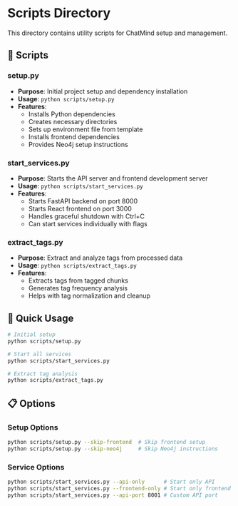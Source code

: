# Scripts Directory

This directory contains utility scripts for ChatMind setup and management.

## 📁 Scripts

### **setup.py**
- **Purpose**: Initial project setup and dependency installation
- **Usage**: `python scripts/setup.py`
- **Features**:
  - Installs Python dependencies
  - Creates necessary directories
  - Sets up environment file from template
  - Installs frontend dependencies
  - Provides Neo4j setup instructions

### **start_services.py**
- **Purpose**: Starts the API server and frontend development server
- **Usage**: `python scripts/start_services.py`
- **Features**:
  - Starts FastAPI backend on port 8000
  - Starts React frontend on port 3000
  - Handles graceful shutdown with Ctrl+C
  - Can start services individually with flags

### **extract_tags.py**
- **Purpose**: Extract and analyze tags from processed data
- **Usage**: `python scripts/extract_tags.py`
- **Features**:
  - Extracts tags from tagged chunks
  - Generates tag frequency analysis
  - Helps with tag normalization and cleanup

## 🚀 Quick Usage

```bash
# Initial setup
python scripts/setup.py

# Start all services
python scripts/start_services.py

# Extract tag analysis
python scripts/extract_tags.py
```

## 📋 Options

### Setup Options
```bash
python scripts/setup.py --skip-frontend  # Skip frontend setup
python scripts/setup.py --skip-neo4j     # Skip Neo4j instructions
```

### Service Options
```bash
python scripts/start_services.py --api-only      # Start only API
python scripts/start_services.py --frontend-only # Start only frontend
python scripts/start_services.py --api-port 8001 # Custom API port
``` 